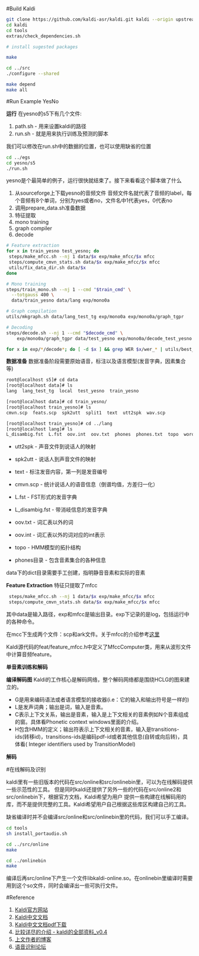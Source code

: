 
#Build Kaldi

```sh
git clone https://github.com/kaldi-asr/kaldi.git kaldi --origin upstream
cd kaldi
cd tools
extras/check_dependencies.sh

# install sugested packages

make

cd ../src
./configure --shared

make depend
make all
```
#Run Example YesNo

**运行**
在yesno的s5下有几个文件:
1. path.sh - 用来设置kaldi的路径
2. run.sh - 就是用来执行训练及预测的脚本

我们可以修改在run.sh中的数据的位置，也可以使用缺省的位置

```sh
cd ../egs
cd yesno/s5
./run.sh
```
yesno是个最简单的例子，运行很快就结束了。接下来看看这个脚本做了什么
1. 从sourceforge上下载yesno的音频文件
音频文件名就代表了音频的label，每个音频有8个单词，分别为yes或者no，文件名中1代表yes，0代表no
2. 调用prepare_data.sh准备数据
3. 特征提取
4. mono training
5. graph compiler
6. decode
```sh
# Feature extraction
for x in train_yesno test_yesno; do
 steps/make_mfcc.sh --nj 1 data/$x exp/make_mfcc/$x mfcc
 steps/compute_cmvn_stats.sh data/$x exp/make_mfcc/$x mfcc
 utils/fix_data_dir.sh data/$x
done

# Mono training
steps/train_mono.sh --nj 1 --cmd "$train_cmd" \
  --totgauss 400 \
  data/train_yesno data/lang exp/mono0a

# Graph compilation
utils/mkgraph.sh data/lang_test_tg exp/mono0a exp/mono0a/graph_tgpr

# Decoding
steps/decode.sh --nj 1 --cmd "$decode_cmd" \
    exp/mono0a/graph_tgpr data/test_yesno exp/mono0a/decode_test_yesno

for x in exp/*/decode*; do [ -d $x ] && grep WER $x/wer_* | utils/best_wer.sh; done
```


**数据准备**
数据准备阶段需要原始语音，标注以及语言模型(发音字典，因素集合等)

```sh
root@localhost s5]# cd data
[root@localhost data]# ls
lang  lang_test_tg  local  test_yesno  train_yesno

[root@localhost data]# cd train_yesno/
[root@localhost train_yesno]# ls
cmvn.scp  feats.scp  spk2utt  split1  text  utt2spk  wav.scp

[root@localhost train_yesno]# cd ../lang
[root@localhost lang]# ls
L_disambig.fst  L.fst  oov.int  oov.txt  phones  phones.txt  topo  words.txt
```

* utt2spk - 声音文件到说话人的映射
* spk2utt - 说话人到声音文件的映射
* text - 标注发音内容，第一列是发音编号
* cmvn.scp - 统计说话人的语音信息（倒谱均值，方差归一化）

* L.fst - FST形式的发音字典
* L_disambig.fst - 带消岐信息的发音字典
* oov.txt - 词汇表以外的词
* oov.int - 词汇表以外的词对应的int表示
* topo - HMM模型的拓扑结构
* phones目录 - 包含音素集合的各种信息

data下的dict目录需要手工创建，指明静音音素和实际的音素


**Feature Extraction**
特征只提取了mfcc
```sh
 steps/make_mfcc.sh --nj 1 data/$x exp/make_mfcc/$x mfcc
 steps/compute_cmvn_stats.sh data/$x exp/make_mfcc/$x mfcc
```
其中data是输入路径，exp和mfcc是输出目录。exp下记录的是log，包括运行中的各种命令。

在mcc下生成两个文件：scp和ark文件。关于mfcc的介绍参考<a href="http://blog.csdn.net/hlx371240/article/details/45009415">这里</a>

Kaldi源代码的feat/feature_mfcc.h中定义了MfccComputer类，用来从波形文件中计算音频feature。


**单音素训练和解码**

**编译解码图**
Kaldi的工作核心是解码网络，整个解码网络都是围绕HCLG的图来建立的。

* G是用来编码语法或者语言模型的接收器(i.e：它的输入和输出符号是一样的)
* L是发声词典；输出是词，输入是音素。
* C表示上下文关系，输出是音素，输入是上下文相关的音素例如N个音素组成的窗。具体看Phonetic context windows里面的介绍。
* H包含HMM的定义；输出符表示上下文相关的音素，输入是transitions-ids(转移id)，transitions-ids是编码pdf-id或者其他信息(自转或向后转)，具体看( Integer identifiers used by TransitionModel)

**解码**

#在线解码及识别

kaldi里有一些旧版本的代码在src/online和src/onlinebin里，可以为在线解码提供一些示范性的工具。
但是同时kaldi还提供了另外一些的代码在src/online2和src/onlinebin下，根据官方文档，Kaldi希望为用户
提供一些构建在线解码用的库，而不是提供完整的工具。Kaldi希望用户自己根据这些库区构建自己的工具。

缺省编译时并不会编译src/online和src/onlinebin里的代码，我们可以手工编译。
```sh
cd tools
sh install_portaudio.sh

cd ../src/online
make

cd ../onlinebin
make
```
编译后再src/online下产生一个文件libkaldi-online.so。在onlinebin里编译时需要用到这个so文件，同时会编译出一些可执行文件。


#Reference

1. <a href="http://kaldi-asr.org/doc/">Kaldi官方网站</a>
2. <a href="https://shiweipku.gitbooks.io/chinese-doc-of-kaldi/content/acoustic_model.html">Kaldi中文文档</a>
3. <a href="https://www.gitbook.com/book/shiweipku/chinese-doc-of-kaldi/details">Kaldi中文文档pdf下载</a>
4. <a href="http://wenku.baidu.com/link?url=8jTZ88oD_2OBpgUzeEmv9iaU5WKTW0WDdU7kKMQdjOFhHaF1UG54xtCUmXzPuQ1sG488qCEXkwwgSMLoHUGQ65hx9_GW2ustrZS4ohh4O2K">比较详尽的介绍 - kaldi的全部资料_v0.4</a>
5. <a href="http://blog.csdn.net/wbgxx333">上文作者的博客</a>
6. <a href="http://threedweb.cn/forum-76-1.html">语音识别论坛</a>
